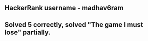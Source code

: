 ## HackerRank username - madhav6ram

## Solved 5 correctly, solved "The game I must lose" partially.
